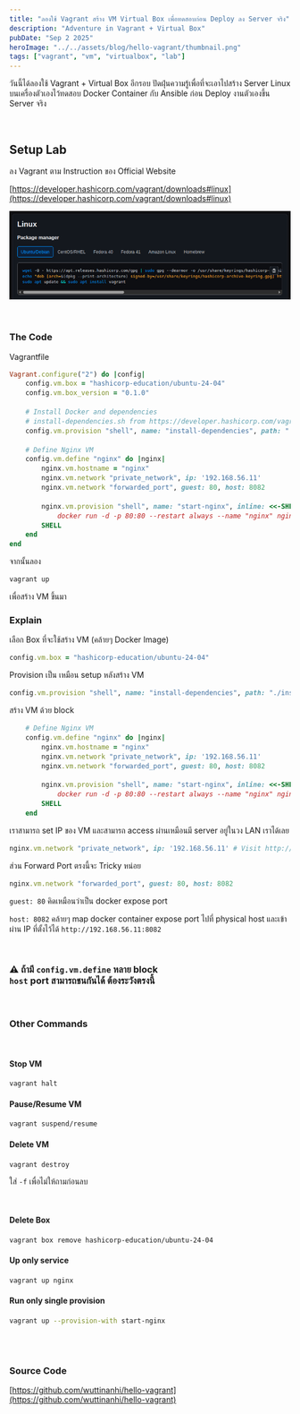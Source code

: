 ```yaml
---
title: "ลองใช้ Vagrant สร้าง VM Virtual Box เพื่อทดสอบก่อน Deploy ลง Server จริง"
description: "Adventure in Vagrant + Virtual Box"
pubDate: "Sep 2 2025"
heroImage: "../../assets/blog/hello-vagrant/thumbnail.png"
tags: ["vagrant", "vm", "virtualbox", "lab"]
---
```


วันนี้ได้ลองใช้ Vagrant + Virtual Box อีกรอบ ปัดฝุ่นความรู้เพื่อที่จะเอาไปสร้าง Server Linux บนเครื่องตัวเองไว้ทดสอบ Docker Container กับ Ansible ก่อน Deploy งานตัวเองขึ้น Server จริง

<br/>

## Setup Lab

ลง Vagrant ตาม Instruction ของ Official Website

[https://developer.hashicorp.com/vagrant/downloads#linux](https://developer.hashicorp.com/vagrant/downloads#linux)

![install vagrant](../../assets/blog/hello-vagrant/1.png)

<br/>

### The Code

Vagrantfile

```rb
Vagrant.configure("2") do |config|
    config.vm.box = "hashicorp-education/ubuntu-24-04"
    config.vm.box_version = "0.1.0"

    # Install Docker and dependencies
    # install-dependencies.sh from https://developer.hashicorp.com/vagrant/tutorials/get-started/provision#update-your-vagrantfile
    config.vm.provision "shell", name: "install-dependencies", path: "./install-dependencies.sh"

    # Define Nginx VM
    config.vm.define "nginx" do |nginx|
        nginx.vm.hostname = "nginx"
        nginx.vm.network "private_network", ip: '192.168.56.11'
        nginx.vm.network "forwarded_port", guest: 80, host: 8082

        nginx.vm.provision "shell", name: "start-nginx", inline: <<-SHELL
            docker run -d -p 80:80 --restart always --name "nginx" nginx
        SHELL
    end
end
```

จากนั้นลอง

```sh
vagrant up
```

เพื่อสร้าง VM ขึ้นมา

### Explain

เลือก Box ที่จะใช้สร้าง VM (คล้ายๆ Docker Image)

```rb
config.vm.box = "hashicorp-education/ubuntu-24-04"
```

Provision เป็น เหมือน setup หลังสร้าง VM

```rb
config.vm.provision "shell", name: "install-dependencies", path: "./install-dependencies.sh"
```

สร้าง VM ด้วย block

```rb
    # Define Nginx VM
    config.vm.define "nginx" do |nginx|
        nginx.vm.hostname = "nginx"
        nginx.vm.network "private_network", ip: '192.168.56.11'
        nginx.vm.network "forwarded_port", guest: 80, host: 8082

        nginx.vm.provision "shell", name: "start-nginx", inline: <<-SHELL
            docker run -d -p 80:80 --restart always --name "nginx" nginx
        SHELL
    end
```

เราสามารถ set IP ของ VM และสามารถ access ผ่านเหมือนมี server อยู่ในวง LAN เราได้เลย

```rb
nginx.vm.network "private_network", ip: '192.168.56.11' # Visit http://192.168.56.11:8082
```

ส่วน Forward Port ตรงนี้จะ Tricky หน่อย

```rb
nginx.vm.network "forwarded_port", guest: 80, host: 8082
```

`guest: 80` คิดเหมือนว่าเป็น docker expose port

`host: 8082` คล้ายๆ map docker container expose port ไปที่ physical host และเข้าผ่าน IP ที่ตั้งไว้ได้ `http://192.168.56.11:8082`

<br>

### ⚠️ ถ้ามี `config.vm.define` หลาย block <br> `host` port สามารถชนกันได้ ต้องระวังตรงนี้

<br>

### Other Commands

<br>

#### Stop VM

```sh
vagrant halt
```

#### Pause/Resume VM

```sh
vagrant suspend/resume
```

#### Delete VM

```sh
vagrant destroy
```

ใส่ `-f` เพื่อไม่ให้ถามก่อนลบ

<br>

#### Delete Box

```sh
vagrant box remove hashicorp-education/ubuntu-24-04
```

#### Up only service

```sh
vagrant up nginx
```

#### Run only single provision

```sh
vagrant up --provision-with start-nginx
```

<br><br>

### Source Code

[https://github.com/wuttinanhi/hello-vagrant](https://github.com/wuttinanhi/hello-vagrant)
